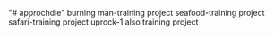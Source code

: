 "# approchdie" 
burning man-training project
seafood-training project
safari-training project
uprock-1 also training project
